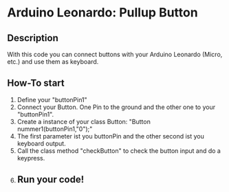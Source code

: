 # Arduino Leonardo: Pullup Button
## Description
With this code you can connect buttons with your Arduino Leonardo (Micro, etc.) and use them as keyboard.
## How-To start
1. Define your "buttonPin1"
2. Connect your Button. One Pin to the ground and the other one to your "buttonPin1".
3. Create a instance of your class Button: "Button nummer1(buttonPin1,"0");"
4. The first parameter ist you buttonPin and the other second ist you keyboard output.
5. Call the class method "checkButton" to check the button input and do a keypress.
6. ## Run your code!
